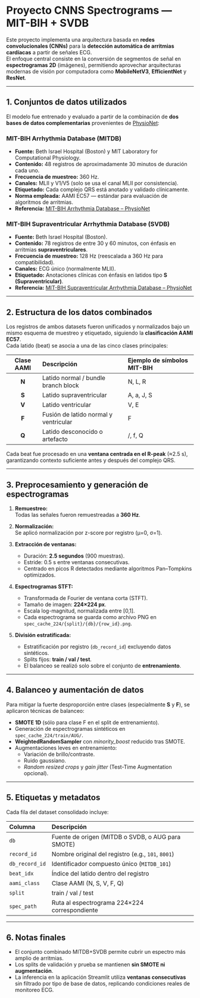 # Proyecto CNNS Spectrograms — MIT-BIH + SVDB

Este proyecto implementa una arquitectura basada en **redes convolucionales (CNNs)** para la **detección automática de arritmias cardíacas** a partir de señales ECG.  
El enfoque central consiste en la conversión de segmentos de señal en **espectrogramas 2D** (imágenes), permitiendo aprovechar arquitecturas modernas de visión por computadora como **MobileNetV3**, **EfficientNet** y **ResNet**.

---

## 1. Conjuntos de datos utilizados

El modelo fue entrenado y evaluado a partir de la combinación de **dos bases de datos complementarias** provenientes de [PhysioNet](https://physionet.org/):

### MIT-BIH Arrhythmia Database (MITDB)
- **Fuente:** Beth Israel Hospital (Boston) y MIT Laboratory for Computational Physiology.  
- **Contenido:** 48 registros de aproximadamente 30 minutos de duración cada uno.  
- **Frecuencia de muestreo:** 360 Hz.  
- **Canales:** MLII y V1/V5 (solo se usa el canal MLII por consistencia).  
- **Etiquetado:** Cada complejo QRS está anotado y validado clínicamente.  
- **Norma empleada:** AAMI EC57 — estándar para evaluación de algoritmos de arritmias.  
- **Referencia:** [MIT-BIH Arrhythmia Database – PhysioNet](https://physionet.org/content/mitdb/1.0.0/)

### MIT-BIH Supraventricular Arrhythmia Database (SVDB)
- **Fuente:** Beth Israel Hospital (Boston).  
- **Contenido:** 78 registros de entre 30 y 60 minutos, con énfasis en arritmias **supraventriculares**.  
- **Frecuencia de muestreo:** 128 Hz (reescalada a 360 Hz para compatibilidad).  
- **Canales:** ECG único (normalmente MLII).  
- **Etiquetado:** Anotaciones clínicas con énfasis en latidos tipo **S (Supraventricular)**.  
- **Referencia:** [MIT-BIH Supraventricular Arrhythmia Database – PhysioNet](https://physionet.org/content/svdb/1.0.0/)

---

## 2. Estructura de los datos combinados

Los registros de ambos datasets fueron unificados y normalizados bajo un mismo esquema de muestreo y etiquetado, siguiendo la **clasificación AAMI EC57**.  
Cada latido (beat) se asocia a una de las cinco clases principales:

| Clase AAMI | Descripción | Ejemplo de símbolos MIT-BIH |
|:-----------:|:------------|:-----------------------------|
| **N** | Latido normal / bundle branch block | N, L, R |
| **S** | Latido supraventricular | A, a, J, S |
| **V** | Latido ventricular | V, E |
| **F** | Fusión de latido normal y ventricular | F |
| **Q** | Latido desconocido o artefacto | /, f, Q |

Cada beat fue procesado en una **ventana centrada en el R-peak** (≈2.5 s), garantizando contexto suficiente antes y después del complejo QRS.

---

## 3. Preprocesamiento y generación de espectrogramas

1. **Remuestreo:**  
   Todas las señales fueron remuestreadas a **360 Hz**.

2. **Normalización:**  
   Se aplicó normalización por z-score por registro (μ=0, σ=1).

3. **Extracción de ventanas:**  
   - Duración: **2.5 segundos** (900 muestras).  
   - Estride: 0.5 s entre ventanas consecutivas.  
   - Centrado en picos R detectados mediante algoritmos Pan–Tompkins optimizados.

4. **Espectrogramas STFT:**  
   - Transformada de Fourier de ventana corta (STFT).  
   - Tamaño de imagen: **224×224 px**.  
   - Escala log-magnitud, normalizada entre [0,1].  
   - Cada espectrograma se guarda como archivo PNG en `spec_cache_224/{split}/{db}/{row_id}.png`.

5. **División estratificada:**  
   - Estratificación por registro (`db_record_id`) excluyendo datos sintéticos.  
   - Splits fijos: **train / val / test**.  
   - El balanceo se realizó solo sobre el conjunto de **entrenamiento**.

---

## 4. Balanceo y aumentación de datos

Para mitigar la fuerte desproporción entre clases (especialmente **S** y **F**), se aplicaron técnicas de balanceo:

- **SMOTE 1D** (sólo para clase F en el split de entrenamiento).  
- Generación de espectrogramas sintéticos en `spec_cache_224/train/AUG/`.  
- **WeightedRandomSampler** con *minority_boost* reducido tras SMOTE.  
- Augmentaciones leves en entrenamiento:  
  - Variación de brillo/contraste.  
  - Ruido gaussiano.  
  - *Random resized crops* y *gain jitter* (Test-Time Augmentation opcional).

---

## 5. Etiquetas y metadatos

Cada fila del dataset consolidado incluye:

| Columna | Descripción |
|:--------|:-------------|
| `db` | Fuente de origen (MITDB o SVDB, o AUG para SMOTE) |
| `record_id` | Nombre original del registro (e.g., `101`, `8001`) |
| `db_record_id` | Identificador compuesto único (`MITDB_101`) |
| `beat_idx` | Índice del latido dentro del registro |
| `aami_class` | Clase AAMI (N, S, V, F, Q) |
| `split` | train / val / test |
| `spec_path` | Ruta al espectrograma 224×224 correspondiente |

---

## 6. Notas finales

- El conjunto combinado MITDB+SVDB permite cubrir un espectro más amplio de arritmias.  
- Los splits de validación y prueba se mantienen **sin SMOTE ni augmentación**.  
- La inferencia en la aplicación Streamlit utiliza **ventanas consecutivas** sin filtrado por tipo de base de datos, replicando condiciones reales de monitoreo ECG.


